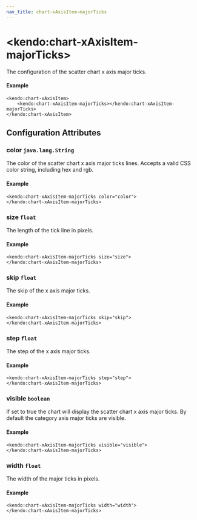 ```yaml
---
nav_title: chart-xAxisItem-majorTicks
---
```


# \<kendo:chart-xAxisItem-majorTicks\>

The configuration of the scatter chart x axis major ticks.

#### Example
    <kendo:chart-xAxisItem>
        <kendo:chart-xAxisItem-majorTicks></kendo:chart-xAxisItem-majorTicks>
    </kendo:chart-xAxisItem>

## Configuration Attributes

### color `java.lang.String`

The color of the scatter chart x axis major ticks lines. Accepts a valid CSS color string, including hex and rgb.

#### Example
    <kendo:chart-xAxisItem-majorTicks color="color">
    </kendo:chart-xAxisItem-majorTicks>

### size `float`

The length of the tick line in pixels.

#### Example
    <kendo:chart-xAxisItem-majorTicks size="size">
    </kendo:chart-xAxisItem-majorTicks>

### skip `float`

The skip of the x axis major ticks.

#### Example
    <kendo:chart-xAxisItem-majorTicks skip="skip">
    </kendo:chart-xAxisItem-majorTicks>

### step `float`

The step of the x axis major ticks.

#### Example
    <kendo:chart-xAxisItem-majorTicks step="step">
    </kendo:chart-xAxisItem-majorTicks>

### visible `boolean`

If set to true the chart will display the scatter chart x axis major ticks. By default the category axis major ticks are visible.

#### Example
    <kendo:chart-xAxisItem-majorTicks visible="visible">
    </kendo:chart-xAxisItem-majorTicks>

### width `float`

The width of the major ticks in pixels.

#### Example
    <kendo:chart-xAxisItem-majorTicks width="width">
    </kendo:chart-xAxisItem-majorTicks>

